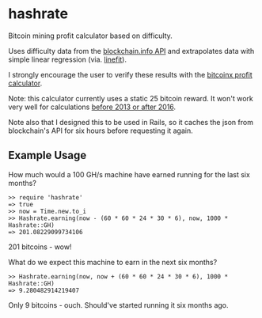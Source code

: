 hashrate
========

Bitcoin mining profit calculator based on difficulty. 

Uses difficulty data from the [blockchain.info API](https://blockchain.info/charts/difficulty) and extrapolates data with simple linear regression (via. [linefit](https://github.com/escline/linefit)).

I strongly encourage the user to verify these results with the [bitcoinx profit calculator](http://www.bitcoinx.com/profit/).

Note: this calculator currently uses a static 25 bitcoin reward. It won't work very well for calculations [before 2013 or after 2016](https://en.bitcoin.it/wiki/Controlled_Currency_Supply). 

Note also that I designed this to be used in Rails, so it caches the json from blockchain's API for six hours before requesting it again.

## Example Usage

How much would a 100 GH/s machine have earned running for the last six months?
  
    >> require 'hashrate'
    => true
    >> now = Time.new.to_i
    >> Hashrate.earning(now - (60 * 60 * 24 * 30 * 6), now, 1000 * Hashrate::GH)
    => 201.08229099734106

201 bitcoins - wow!

What do we expect this machine to earn in the next six months?

    >> Hashrate.earning(now, now + (60 * 60 * 24 * 30 * 6), 1000 * Hashrate::GH)
    => 9.280482914219407

Only 9 bitcoins - ouch. Should've started running it six months ago.
